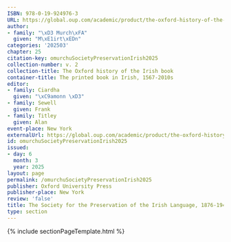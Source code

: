 ```yaml
---
ISBN: 978-0-19-924976-3
URL: https://global.oup.com/academic/product/the-oxford-history-of-the-irish-book-volume-ii-9780199249763?cc=ge&lang=3n#
author:
- family: "\xD3 Murch\xFA"
  given: "M\xE1irt\xEDn"
categories: '202503'
chapter: 25
citation-key: omurchuSocietyPreservationIrish2025
collection-number: v. 2
collection-title: The Oxford history of the Irish book
container-title: The printed book in Irish, 1567-2010s
editor:
- family: Ciardha
  given: "\xC9amonn \xD3"
- family: Sewell
  given: Frank
- family: Titley
  given: Alan
event-place: New York
externalUrl: https://global.oup.com/academic/product/the-oxford-history-of-the-irish-book-volume-ii-9780199249763?cc=ge&lang=3n#
id: omurchuSocietyPreservationIrish2025
issued:
- day: 6
  month: 3
  year: 2025
layout: page
permalink: /omurchuSocietyPreservationIrish2025
publisher: Oxford University Press
publisher-place: New York
review: 'false'
title: The Society for the Preservation of the Irish Language, 1876-1942
type: section
---
```

{% include sectionPageTemplate.html %}